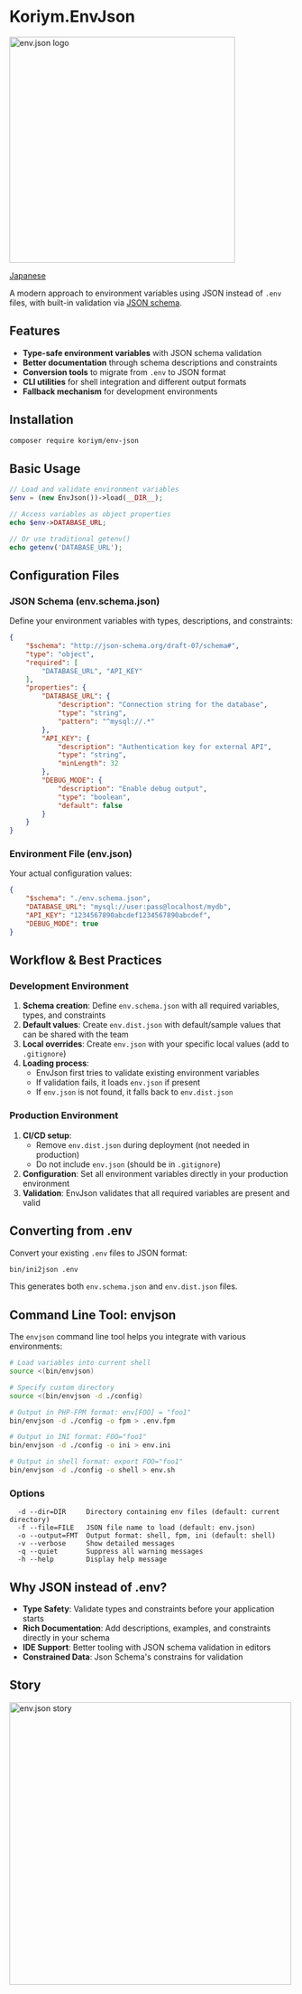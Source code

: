 # Koriym.EnvJson

<img src="https://koriym.github.io/Koriym.EnvJson/images/envjson.jpg" width="400px" alt="env.json logo">


[Japanese](./README.ja.md)

A modern approach to environment variables using JSON instead of `.env` files, with built-in validation via [JSON schema](https://json-schema.org/).

## Features

- **Type-safe environment variables** with JSON schema validation
- **Better documentation** through schema descriptions and constraints
- **Conversion tools** to migrate from `.env` to JSON format
- **CLI utilities** for shell integration and different output formats
- **Fallback mechanism** for development environments

## Installation

```bash
composer require koriym/env-json
```

## Basic Usage

```php
// Load and validate environment variables
$env = (new EnvJson())->load(__DIR__);

// Access variables as object properties
echo $env->DATABASE_URL;

// Or use traditional getenv()
echo getenv('DATABASE_URL');
```

## Configuration Files

### JSON Schema (env.schema.json)

Define your environment variables with types, descriptions, and constraints:

```json
{
    "$schema": "http://json-schema.org/draft-07/schema#",
    "type": "object",
    "required": [
        "DATABASE_URL", "API_KEY"
    ],
    "properties": {
        "DATABASE_URL": {
            "description": "Connection string for the database",
            "type": "string",
            "pattern": "^mysql://.*"
        },
        "API_KEY": {
            "description": "Authentication key for external API",
            "type": "string",
            "minLength": 32
        },
        "DEBUG_MODE": {
            "description": "Enable debug output",
            "type": "boolean",
            "default": false
        }
    }
}
```

### Environment File (env.json)

Your actual configuration values:

```json
{
    "$schema": "./env.schema.json",
    "DATABASE_URL": "mysql://user:pass@localhost/mydb",
    "API_KEY": "1234567890abcdef1234567890abcdef",
    "DEBUG_MODE": true
}
```


## Workflow & Best Practices

### Development Environment

1. **Schema creation**: Define `env.schema.json` with all required variables, types, and constraints
2. **Default values**: Create `env.dist.json` with default/sample values that can be shared with the team
3. **Local overrides**: Create `env.json` with your specific local values (add to `.gitignore`)
4. **Loading process**:
    - EnvJson first tries to validate existing environment variables
    - If validation fails, it loads `env.json` if present
    - If `env.json` is not found, it falls back to `env.dist.json`

### Production Environment

1. **CI/CD setup**:
    - Remove `env.dist.json` during deployment (not needed in production)
    - Do not include `env.json` (should be in `.gitignore`)
2. **Configuration**: Set all environment variables directly in your production environment
3. **Validation**: EnvJson validates that all required variables are present and valid

## Converting from .env

Convert your existing `.env` files to JSON format:

```bash
bin/ini2json .env
```

This generates both `env.schema.json` and `env.dist.json` files.

## Command Line Tool: envjson

The `envjson` command line tool helps you integrate with various environments:

```bash
# Load variables into current shell
source <(bin/envjson)

# Specify custom directory
source <(bin/envjson -d ./config)

# Output in PHP-FPM format: env[FOO] = "foo1"
bin/envjson -d ./config -o fpm > .env.fpm

# Output in INI format: FOO="foo1"
bin/envjson -d ./config -o ini > env.ini

# Output in shell format: export FOO="foo1"
bin/envjson -d ./config -o shell > env.sh
```

### Options

```
  -d --dir=DIR     Directory containing env files (default: current directory)
  -f --file=FILE   JSON file name to load (default: env.json)
  -o --output=FMT  Output format: shell, fpm, ini (default: shell)
  -v --verbose     Show detailed messages
  -q --quiet       Suppress all warning messages
  -h --help        Display help message
```

## Why JSON instead of .env?

- **Type Safety**: Validate types and constraints before your application starts
- **Rich Documentation**: Add descriptions, examples, and constraints directly in your schema
- **IDE Support**: Better tooling with JSON schema validation in editors
- **Constrained Data**: Json Schema's constrains for validation

## Story

<img src="https://koriym.github.io/Koriym.EnvJson/images/story/en1.jpg" width="500px" alt="env.json story">

